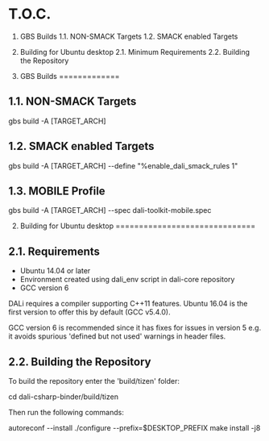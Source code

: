T.O.C.
======

 1.   GBS Builds
 1.1. NON-SMACK Targets
 1.2. SMACK enabled Targets
 2.   Building for Ubuntu desktop
 2.1. Minimum Requirements
 2.2. Building the Repository



1. GBS Builds
=============

1.1. NON-SMACK Targets
----------------------

 gbs build -A [TARGET_ARCH]

1.2. SMACK enabled Targets
--------------------------

 gbs build -A [TARGET_ARCH] --define "%enable_dali_smack_rules 1"

1.3. MOBILE Profile
-------------------

 gbs build -A [TARGET_ARCH] --spec dali-toolkit-mobile.spec

2. Building for Ubuntu desktop
==============================

2.1. Requirements
------------------------

 - Ubuntu 14.04 or later
 - Environment created using dali_env script in dali-core repository
 - GCC version 6

DALi requires a compiler supporting C++11 features.
Ubuntu 16.04 is the first version to offer this by default (GCC v5.4.0).

GCC version 6 is recommended since it has fixes for issues in version 5
e.g. it avoids spurious 'defined but not used' warnings in header files.

2.2. Building the Repository
----------------------------

To build the repository enter the 'build/tizen' folder:

 cd dali-csharp-binder/build/tizen

Then run the following commands:

 autoreconf --install
 ./configure --prefix=$DESKTOP_PREFIX
 make install -j8

